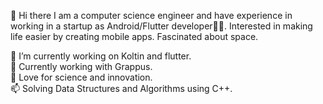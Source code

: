 👋 Hi there
I am a computer science engineer and have experience in working in a startup as Android/Flutter developer👨‍💻. Interested in making life easier by creating mobile apps. Fascinated about space.

🔭 I’m currently working on Koltin and flutter.\
🍔 Currently working with Grappus.\
🌱  Love for science and innovation.\
📫 Solving Data Structures and Algorithms using C++.
